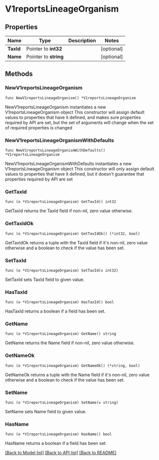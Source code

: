 # V1reportsLineageOrganism

## Properties

Name | Type | Description | Notes
------------ | ------------- | ------------- | -------------
**TaxId** | Pointer to **int32** |  | [optional] 
**Name** | Pointer to **string** |  | [optional] 

## Methods

### NewV1reportsLineageOrganism

`func NewV1reportsLineageOrganism() *V1reportsLineageOrganism`

NewV1reportsLineageOrganism instantiates a new V1reportsLineageOrganism object
This constructor will assign default values to properties that have it defined,
and makes sure properties required by API are set, but the set of arguments
will change when the set of required properties is changed

### NewV1reportsLineageOrganismWithDefaults

`func NewV1reportsLineageOrganismWithDefaults() *V1reportsLineageOrganism`

NewV1reportsLineageOrganismWithDefaults instantiates a new V1reportsLineageOrganism object
This constructor will only assign default values to properties that have it defined,
but it doesn't guarantee that properties required by API are set

### GetTaxId

`func (o *V1reportsLineageOrganism) GetTaxId() int32`

GetTaxId returns the TaxId field if non-nil, zero value otherwise.

### GetTaxIdOk

`func (o *V1reportsLineageOrganism) GetTaxIdOk() (*int32, bool)`

GetTaxIdOk returns a tuple with the TaxId field if it's non-nil, zero value otherwise
and a boolean to check if the value has been set.

### SetTaxId

`func (o *V1reportsLineageOrganism) SetTaxId(v int32)`

SetTaxId sets TaxId field to given value.

### HasTaxId

`func (o *V1reportsLineageOrganism) HasTaxId() bool`

HasTaxId returns a boolean if a field has been set.

### GetName

`func (o *V1reportsLineageOrganism) GetName() string`

GetName returns the Name field if non-nil, zero value otherwise.

### GetNameOk

`func (o *V1reportsLineageOrganism) GetNameOk() (*string, bool)`

GetNameOk returns a tuple with the Name field if it's non-nil, zero value otherwise
and a boolean to check if the value has been set.

### SetName

`func (o *V1reportsLineageOrganism) SetName(v string)`

SetName sets Name field to given value.

### HasName

`func (o *V1reportsLineageOrganism) HasName() bool`

HasName returns a boolean if a field has been set.


[[Back to Model list]](../README.md#documentation-for-models) [[Back to API list]](../README.md#documentation-for-api-endpoints) [[Back to README]](../README.md)


